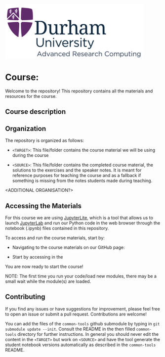 ![Course logo](img/ARC448p.png)

# Course: <COURSE NAME>

Welcome to the <COURSE NAME> repository! This repository contains all the materials and resources for the course.

## Course description

<COURSE DESCRIPTION>

## Organization

The repository is organized as follows:

- `<TARGET>`: This file/folder contains the course material we will be using during the course

- `<SOURCE>`: This file/folder contains the completed course material, the solutions to the exercises and the speaker notes. It is meant for reference purposes for teaching the course and as a fallback if something is missing from the notes students made during teaching.

<ADDITIONAL ORGANISATION?>

## Accessing the Materials

For this course we are using [JupyterLite](https://jupyterlite.readthedocs.io/en/stable/), which is a tool that allows us to launch [JupyterLab](https://jupyterlab.readthedocs.io/en/latest/) and run our Python code in the web browser through the notebook (.ipynb) files contained in this repository.

To access and run the course materials, start by:

* Navigating to the course materials on our GitHub page: <DEPLOYMENT URL>

* Start by accessing <STARTING NOTEBOOK> in the <NOTEBOOK FOLDER>

You are now ready to start the course!

NOTE: The first time you run your code/load new modules, there may be a small wait while the module(s) are loaded.

## Contributing

If you find any issues or have suggestions for improvement, please feel free to open an issue or submit a pull request. Contributions are welcome!

You can add the files of the `common-tools` github submodule by typing in `git submodule update --init`. Consult the README in the then filled `common-tools` directory for further instructions.
In general you should never edit the content in the `<TARGET>` but work on `<SOURCE>` and have the tool generate the student notebook versions automatically as described in the `common-tools` README.
